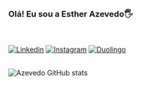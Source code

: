 
### Olá! Eu sou a Esther Azevedo🖐️
<br/>


[![Linkedin](https://img.shields.io/badge/LinkedIn-0077B5?style=for-the-badge&logo=linkedin&logoColor=white)](https://www.linkedin.com/in/esther-azevedo-b5342b195/)
[![Instagram](https://img.shields.io/badge/Instagram-E4405F?style=for-the-badge&logo=instagram&logoColor=white)](https://www.instagram.com/esther_azvdo/)
[![Duolingo](https://img.shields.io/badge/Duolingo-58CC02?style=for-the-badge&logo=Duolingo&logoColor=white)](https://pt.duolingo.com/profile/EstherAzevedo7)

##

![Azevedo GitHub stats](https://github-readme-stats.vercel.app/api?username=EstherAzevedo&show_icons=true&theme=dracula)

